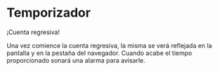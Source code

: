 # Temporizador
¡Cuenta regresiva!

Una vez comience la cuenta regresiva, la misma se verá reflejada en la pantalla y en la pestaña del navegador.
Cuando acabe el tiempo proporcionado sonará una alarma para avisarle.
